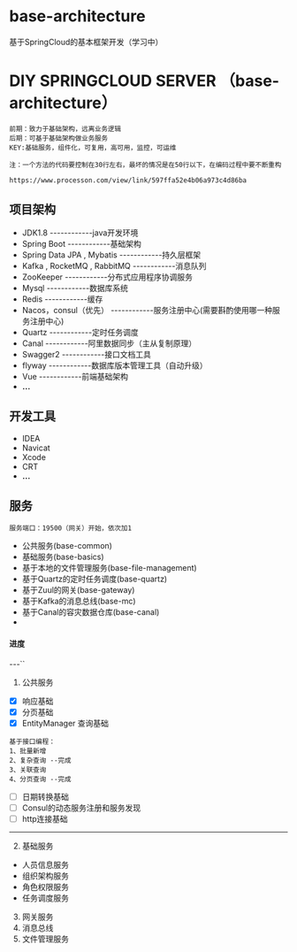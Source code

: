 # base-architecture
基于SpringCloud的基本框架开发（学习中）
# DIY SPRINGCLOUD SERVER  （base-architecture）
```
前期：致力于基础架构，远离业务逻辑
后期：可基于基础架构做业务服务
KEY:基础服务，组件化，可复用，高可用，监控，可运维

注：一个方法的代码要控制在30行左右，最坏的情况是在50行以下，在编码过程中要不断重构

https://www.processon.com/view/link/597ffa52e4b06a973c4d86ba
```

## 项目架构
- JDK1.8 ------------java开发环境
- Spring Boot ------------基础架构
- Spring Data JPA , Mybatis  ------------持久层框架
- Kafka , RocketMQ , RabbitMQ ------------消息队列
- ZooKeeper   ------------分布式应用程序协调服务
- Mysql       ------------数据库系统
- Redis       ------------缓存
- Nacos，consul（优先）      ------------服务注册中心(需要斟酌使用哪一种服务注册中心)
- Quartz      ------------定时任务调度
- Canal       ------------阿里数据同步（主从复制原理）
- Swagger2    ------------接口文档工具
- flyway      ------------数据库版本管理工具（自动升级）
- Vue         ------------前端基础架构
- **...**

## 开发工具
- IDEA
- Navicat
- Xcode
- CRT
- **...**


## 服务
```
服务端口：19500（网关）开始，依次加1
```
- 公共服务(base-common)
- 基础服务(base-basics)
- 基于本地的文件管理服务(base-file-management)
- 基于Quartz的定时任务调度(base-quartz)
- 基于Zuul的网关(base-gateway)
- 基于Kafka的消息总线(base-mc)
- 基于Canal的容灾数据仓库(base-canal)
- 

#### 进度

---``
1. 公共服务
- [x] 响应基础
- [x] 分页基础
- [x] EntityManager 查询基础

```
基于接口编程：
1、批量新增
2、复杂查询 --完成
3、关联查询 
4、分页查询 --完成
```

- [ ] 日期转换基础
- [ ] Consul的动态服务注册和服务发现
- [ ] http连接基础

---
2. 基础服务
- 人员信息服务
- 组织架构服务
- 角色权限服务
- 任务调度服务
3. 网关服务
4. 消息总线
5. 文件管理服务